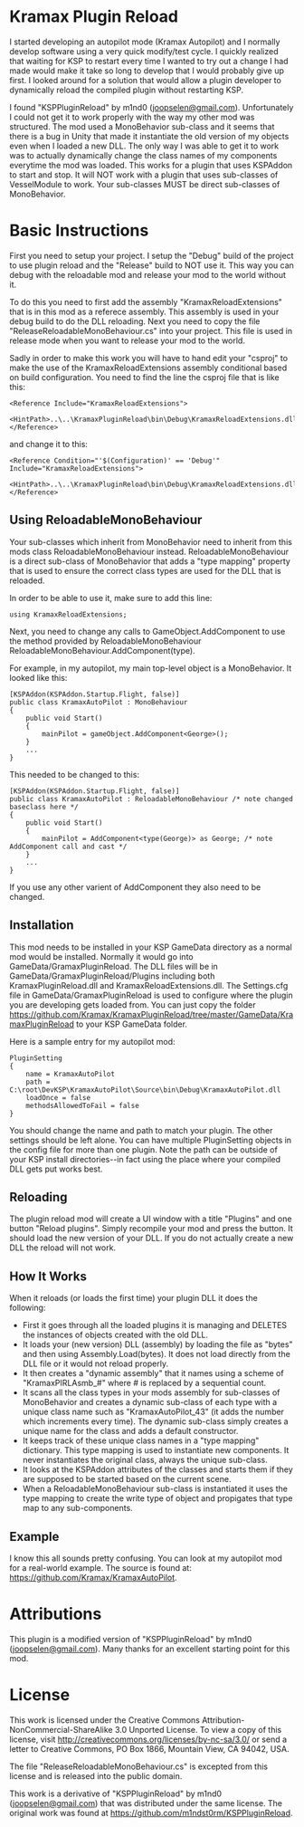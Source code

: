 Kramax Plugin Reload
====================
I started developing an autopilot mode (Kramax Autopilot) and I normally develop software using a very quick
modify/test cycle. I quickly realized that waiting for KSP to restart every time I wanted to try out a change
I had made would make it take so long to develop that I would probably give up first. I looked around for a
solution that would allow a plugin developer to dynamically reload the compiled plugin without restarting KSP.

I found "KSPPluginReload" by m1nd0 (joopselen@gmail.com). Unfortunately I could not get it to work properly
with the way my other mod was structured. The mod used a MonoBehavior sub-class and it seems that there is
a bug in Unity that made it instantiate the old version of my objects even when I loaded a new DLL.
The only way I was able to get it to work was to actually dynamically change the class names of my components
everytime the mod was loaded. This works for a plugin that uses KSPAddon to start and stop. It will NOT work
with a plugin that uses sub-classes of VesselModule to work. Your sub-classes MUST be direct sub-classes
of MonoBehavior.

Basic Instructions
==================
First you need to setup your project. I setup the "Debug" build of the project to use plugin reload and
the "Release" build to NOT use it. This way you can debug with the reloadable mod and release your mod
to the world without it.

To do this you need to first add the assembly "KramaxReloadExtensions" that is in this mod as a referece assembly.
This assembly is used in your debug build to do the DLL reloading.
Next you need to copy the file "ReleaseReloadableMonoBehaviour.cs" into your project. This file is used
in release mode when you want to release your mod to the world.

Sadly in order to make this work you will have to hand edit your "csproj" to make the use
of the KramaxReloadExtensions assembly conditional based on build configuration. You need to find
the line the csproj file that is like this:

    <Reference Include="KramaxReloadExtensions">
      <HintPath>..\..\KramaxPluginReload\bin\Debug\KramaxReloadExtensions.dll</HintPath>
    </Reference>
and change it to this:

    <Reference Condition="'$(Configuration)' == 'Debug'" Include="KramaxReloadExtensions">
      <HintPath>..\..\KramaxPluginReload\bin\Debug\KramaxReloadExtensions.dll</HintPath>
    </Reference>

Using ReloadableMonoBehaviour
-----------------------------
Your sub-classes which inherit from MonoBehavior need to inherit from this mods class ReloadableMonoBehaviour
instead. ReloadableMonoBehaviour is a direct sub-class of MonoBehavior that adds a "type mapping" property
that is used to ensure the correct class types are used for the DLL that is reloaded.

In order to be able to use it, make sure to add this line:

    using KramaxReloadExtensions;

Next, you need to change any calls to GameObject.AddComponent<type> to use the method provided by
ReloadableMonoBehaviour ReloadableMonoBehaviour.AddComponent(type). 

For example, in my autopilot, my main top-level object is a MonoBehavior. It looked like this:

	[KSPAddon(KSPAddon.Startup.Flight, false)]
	public class KramaxAutoPilot : MonoBehaviour
    {
        public void Start()
        {
            mainPilot = gameObject.AddComponent<George>();
        }
    	...
	}
This needed to be changed to this:  

	[KSPAddon(KSPAddon.Startup.Flight, false)]
	public class KramaxAutoPilot : ReloadableMonoBehaviour /* note changed baseclass here */
    {
        public void Start()
        {
            mainPilot = AddComponent<type(George)> as George; /* note AddComponent call and cast */
        }
    	...
	}

If you use any other varient of AddComponent they also need to be changed.

Installation
------------
This mod needs to be installed in your KSP GameData directory as a normal mod would be installed.
Normally it would go into GameData/GramaxPluginReload. The DLL files will be in 
GameData/GramaxPluginReload/Plugins including both KramaxPluginReload.dll and KramaxReloadExtensions.dll.
The Settings.cfg file in GameData/GramaxPluginReload is used to configure where the plugin you are
developing gets loaded from. You can just copy the folder
<https://github.com/Kramax/KramaxPluginReload/tree/master/GameData/KramaxPluginReload> to your KSP
GameData folder.

Here is a sample entry for my autopilot mod:

	PluginSetting
	{
        name = KramaxAutoPilot
        path = C:\root\DevKSP\KramaxAutoPilot\Source\bin\Debug\KramaxAutoPilot.dll
        loadOnce = false
        methodsAllowedToFail = false
	}

You should change the name and path to match your plugin. The other settings should be left alone.
You can have multiple PluginSetting objects in the config file for more than one plugin.
Note the path can be outside of your KSP install directories--in fact using the place where
your compiled DLL gets put works best.

Reloading
---------
The plugin reload mod will create a UI window with a title "Plugins" and one button "Reload plugins".
Simply recompile your mod and press the button. It should load the new version of your DLL.
If you do not actually create a new DLL the reload will not work.

How It Works
------------
When it reloads (or loads the first time) your plugin DLL it does the following:
+ First it goes through all the loaded plugins it is managing and DELETES the
instances of objects created with the old DLL.
+ It loads your (new version) DLL (assembly) by loading the file as "bytes" and then using
Assembly.Load(bytes). It does not load directly from the DLL file or it would not
reload properly.
+ It then creates a "dynamic assembly" that it names using a scheme of "KramaxPIRLAsmb_#"
where # is replaced by a sequential count.
+ It scans all the class types in your mods assembly for sub-classes of MonoBehavior and 
creates a dynamic sub-class of each type with a unique class name such as
"KramaxAutoPilot_43" (it adds the number which increments every time). 
The dynamic sub-class simply creates a unique name for the class
and adds a default constructor.
+ It keeps track of these unique class names in a "type mapping" dictionary. This type
mapping is used to instantiate new components. It never instantiates the original class,
always the unique sub-class.
+ It looks at the KSPAddon attributes of the classes and starts them if they are
supposed to be started based on the current scene.
+ When a ReloadableMonoBehaviour sub-class is instantiated it uses the type mapping
to create the write type of object and propigates that type map to any sub-components.

Example
-------
I know this all sounds pretty confusing. You can look at my autopilot mod for a real-world example.
The source is found at: <https://github.com/Kramax/KramaxAutoPilot>.

Attributions
============
This plugin is a modified version of "KSPPluginReload" by m1nd0 (joopselen@gmail.com).
Many thanks for an excellent starting point for this mod.

License
=======
This work is licensed under the Creative Commons Attribution-NonCommercial-ShareAlike 3.0 Unported License.
To view a copy of this license, visit http://creativecommons.org/licenses/by-nc-sa/3.0/ or send a letter to
Creative Commons, PO Box 1866, Mountain View, CA 94042, USA.

The file "ReleaseReloadableMonoBehaviour.cs" is excepted from this license and is released into the public domain.


This work is a derivative of "KSPPluginReload" by m1nd0 (joopselen@gmail.com) that was distributed under the same license.
The original work was found at https://github.com/m1ndst0rm/KSPPluginReload.
